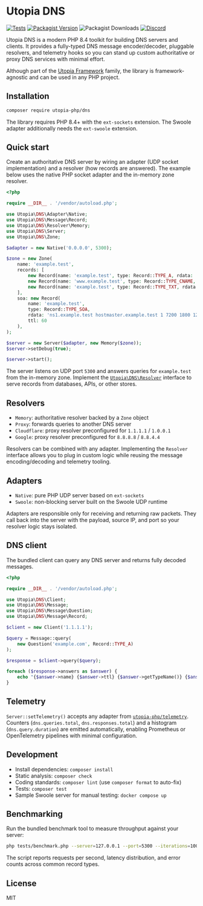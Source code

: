 # Utopia DNS

[![Tests](https://github.com/utopia-php/dns/actions/workflows/tests.yml/badge.svg)](https://github.com/utopia-php/dns/actions/workflows/tests.yml)
[![Packagist Version](https://img.shields.io/packagist/v/utopia-php/dns.svg)](https://packagist.org/packages/utopia-php/dns)
![Packagist Downloads](https://img.shields.io/packagist/dt/utopia-php/dns.svg)
[![Discord](https://img.shields.io/discord/564160730845151244)](https://appwrite.io/discord)

Utopia DNS is a modern PHP 8.4 toolkit for building DNS servers and clients. It provides a fully-typed DNS message encoder/decoder, pluggable resolvers, and telemetry hooks so you can stand up custom authoritative or proxy DNS services with minimal effort.

Although part of the [Utopia Framework](https://github.com/utopia-php/framework) family, the library is framework-agnostic and can be used in any PHP project.

## Installation

```bash
composer require utopia-php/dns
```

The library requires PHP 8.4+ with the `ext-sockets` extension. The Swoole adapter additionally needs the `ext-swoole` extension.

## Quick start

Create an authoritative DNS server by wiring an adapter (UDP socket implementation) and a resolver (how records are answered). The example below uses the native PHP socket adapter and the in-memory zone resolver.

```php
<?php

require __DIR__ . '/vendor/autoload.php';

use Utopia\DNS\Adapter\Native;
use Utopia\DNS\Message\Record;
use Utopia\DNS\Resolver\Memory;
use Utopia\DNS\Server;
use Utopia\DNS\Zone;

$adapter = new Native('0.0.0.0', 5300);

$zone = new Zone(
    name: 'example.test',
    records: [
        new Record(name: 'example.test', type: Record::TYPE_A, rdata: '127.0.0.1', ttl: 60),
        new Record(name: 'www.example.test', type: Record::TYPE_CNAME, rdata: 'example.test', ttl: 60),
        new Record(name: 'example.test', type: Record::TYPE_TXT, rdata: '"demo record"', ttl: 60),
    ],
    soa: new Record(
        name: 'example.test',
        type: Record::TYPE_SOA,
        rdata: 'ns1.example.test hostmaster.example.test 1 7200 1800 1209600 3600',
        ttl: 60
    ),
);

$server = new Server($adapter, new Memory($zone));
$server->setDebug(true);

$server->start();
```

The server listens on UDP port `5300` and answers queries for `example.test` from the in-memory zone. Implement the [`Utopia\DNS\Resolver`](src/DNS/Resolver.php) interface to serve records from databases, APIs, or other stores.

## Resolvers
- `Memory`: authoritative resolver backed by a `Zone` object
- `Proxy`: forwards queries to another DNS server
- `Cloudflare`: proxy resolver preconfigured for `1.1.1.1` / `1.0.0.1`
- `Google`: proxy resolver preconfigured for `8.8.8.8` / `8.8.4.4`

Resolvers can be combined with any adapter. Implementing the `Resolver` interface allows you to plug in custom logic while reusing the message encoding/decoding and telemetry tooling.

## Adapters
- `Native`: pure PHP UDP server based on `ext-sockets`
- `Swoole`: non-blocking server built on the Swoole UDP runtime

Adapters are responsible only for receiving and returning raw packets. They call back into the server with the payload, source IP, and port so your resolver logic stays isolated.

## DNS client

The bundled client can query any DNS server and returns fully decoded messages.

```php
<?php

require __DIR__ . '/vendor/autoload.php';

use Utopia\DNS\Client;
use Utopia\DNS\Message;
use Utopia\DNS\Message\Question;
use Utopia\DNS\Message\Record;

$client = new Client('1.1.1.1');

$query = Message::query(
    new Question('example.com', Record::TYPE_A)
);

$response = $client->query($query);

foreach ($response->answers as $answer) {
    echo "{$answer->name} {$answer->ttl} {$answer->getTypeName()} {$answer->rdata}\n";
}
```

## Telemetry

`Server::setTelemetry()` accepts any adapter from [`utopia-php/telemetry`](https://github.com/utopia-php/telemetry). Counters (`dns.queries.total`, `dns.responses.total`) and a histogram (`dns.query.duration`) are emitted automatically, enabling Prometheus or OpenTelemetry pipelines with minimal configuration.

## Development
- Install dependencies: `composer install`
- Static analysis: `composer check`
- Coding standards: `composer lint` (use `composer format` to auto-fix)
- Tests: `composer test`
- Sample Swoole server for manual testing: `docker compose up`

## Benchmarking

Run the bundled benchmark tool to measure throughput against your server:

```bash
php tests/benchmark.php --server=127.0.0.1 --port=5300 --iterations=1000 --concurrency=20
```

The script reports requests per second, latency distribution, and error counts across common record types.

## License

MIT
